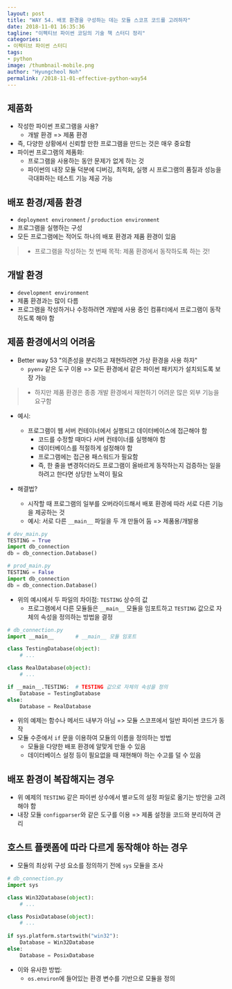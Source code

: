 ```yaml
---
layout: post
title: "WAY 54. 배포 환경을 구성하는 데는 모듈 스코프 코드를 고려하자"
date: 2018-11-01 16:35:36
tagline: "이펙티브 파이썬 코딩의 기술 책 스터디 정리"
categories:
- 이펙티브 파이썬 스터디
tags:
- python
image: /thumbnail-mobile.png
author: "Hyungcheol Noh"
permalink: /2018-11-01-effective-python-way54
---
```


## 제품화
- 작성한 파이썬 프로그램을 사용?
  - 개발 환경 => 제품 환경
- 즉, 다양한 상황에서 신뢰할 만한 프로그램을 만드는 것은 매우 중요함
- 파이썬 프로그램의 제품화:
  - 프로그램을 사용하는 동안 문제가 없게 하는 것
  - 파이썬의 내장 모듈 덕분에 디버깅, 최적화, 실행 시 프로그램의 품질과 성능을 극대화하는 테스트 기능 제공 가능

## 배포 환경/제품 환경
- `deployment environment` / `production environment`
- 프로그램을 실행하는 구성
- 모든 프로그램에는 적어도 하나의 배포 환경과 제품 환경이 있음

>- 프로그램을 작성하는 첫 번째 목적: 제품 환경에서 동작하도록 하는 것!

## 개발 환경
- `development environment`
- 제품 환경과는 많이 다름
- 프로그램을 작성하거나 수정하려면 개발에 사용 중인 컴퓨터에서 프로그램이 동작하도록 해야 함

## 제품 환경에서의 어려움
- Better way 53 "의존성을 분리하고 재현하려면 가상 환경을 사용 하자"
  - `pyenv` 같은 도구 이용 => 모든 환경에서 같은 파이썬 패키지가 설치되도록 보장 가능

>- 하지만 제품 환경은 종종 개발 환경에서 재현하기 어려운 많은 외부 기능을 요구함

- 예시:
  - 프로그램이 웹 서버 컨테이너에서 실행되고 데이터베이스에 접근해야 함
    - 코드를 수정할 때마다 서버 컨테이너를 실행해야 함
    - 데이터베이스를 적절하게 설정해야 함
    - 프로그램에는 접근용 패스워드가 필요함
    - 즉, 한 줄을 변경하더라도 프로그램이 올바르게 동작하는지 검증하는 일을 하려고 한다면 상당한 노력이 필요

- 해결법?
  - 시작할 때 프로그램의 일부를 오버라이드해서 배포 환경에 따라 서로 다른 기능을 제공하는 것
  - 예시: 서로 다른 `__main__` 파일을 두 개 만들어 둠 => 제품용/개발용

```python
# dev_main.py
TESTING = True
import db_connection
db = db_connection.Database()

# prod_main.py
TESTING = False
import db_connection
db = db_connection.Database()
```

- 위의 예시에서 두 파일의 차이점: `TESTING` 상수의 값
  - 프로그램에서 다른 모듈들은 `__main__` 모듈을 임포트하고 `TESTING` 값으로 자체의 속성을 정의하는 방법을 결정

```python
# db_connection.py
import __main__       # __main__ 모듈 임포트

class TestingDatabase(object):
    # ...

class RealDatabase(object):
    # ...

if __main__.TESTING:  # TESTING 값으로 자체의 속성을 정의
    Database = TestingDatabase
else:
    Database = RealDatabase
```

- 위의 예제는 함수나 메서드 내부가 아님 => 모듈 스코프에서 일반 파이썬 코드가 동작
- 모듈 수준에서 `if` 문을 이용하여 모듈의 이름을 정의하는 방법
  - 모듈을 다양한 배포 환경에 알맞게 만들 수 있음
  - 데이터베이스 설정 등이 필요없을 때 재현해야 하는 수고를 덜 수 있음

## 배포 환경이 복잡해지는 경우
- 위 예제의 `TESTING` 같은 파이썬 상수에서 별ㄹ도의 설정 파일로 옮기는 방안을 고려해야 함
- 내장 모듈 `configparser`와 같은 도구를 이용 => 제품 설정을 코드와 분리하여 관리

## 호스트 플랫폼에 따라 다르게 동작해야 하는 경우
- 모듈의 최상위 구성 요소를 정의하기 전에 `sys` 모듈을 조사

```python
# db_connection.py
import sys

class Win32Database(object):
    # ...

class PosixDatabase(object):
    # ...
    
if sys.platform.startswith("win32"):
    Database = Win32Database
else:
    Database = PosixDatabase
```

- 이와 유사한 방법:
  - `os.environ`에 들어있는 환경 변수를 기반으로 모듈을 정의


